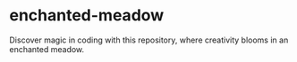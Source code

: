 # enchanted-meadow
Discover magic in coding with this repository, where creativity blooms in an enchanted meadow.
